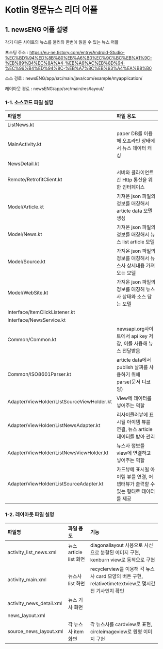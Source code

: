 # Kotlin 영문뉴스 리더 어플

## 1. newsENG 어플 설명
각기 다른 사이트의 뉴스를 불러와 한번에 읽을 수 있는 뉴스 어플


포스팅 주소 : https://eu-ne.tistory.com/entry/Android-Studio-%EC%BD%94%ED%8B%80%EB%A6%B0%EC%9C%BC%EB%A1%9C-%EB%89%B4%EC%8A%A4-%EB%A6%AC%EB%8D%94-%EC%96%B4%ED%94%8C-%EB%A7%8C%EB%93%A4%EA%B8%B0

소스 경로 : newsENG/app/src/main/java/com/example/myapplication/ 

레이아웃 경로 : newsENG/app/src/main/res/layout/

### 1-1. 소스코드 파일 설명
| 파일명 | 파일 용도 |
|:--   |:--      |
| ListNews.kt |  |
| MainActivity.kt | paper DB를 이용해 오프라인 상태에서 뉴스 데이터 캐싱 |
| NewsDetail.kt |  |
| Remote/RetrofitClient.kt | 서버와 클라이언트간 Http 통신을 위한 인터페이스 |
| Model/Article.kt | 가져온 json 파일의 정보를 매칭해서 article data 모델 생성 |
| Model/News.kt | 가져온 json 파일의 정보를 매칭해서 뉴스 list article 모델 |
| Model/Source.kt | 가져온 json 파일의 정보를 매칭해서 뉴스사 상세내용 가져오는 모델  |
| Model/WebSite.kt | 가져온 json 파일의 정보를 매칭해 뉴스사 상태와 소스 담는 모델 |
| Interface/ItemClickListener.kt |  |
| Interface/NewsService.kt |  |
| Common/Common.kt | newsapi.org사이트에서 api key 저장, 이를 사용해 뉴스 전달받음 |
| Common/ISO8601Parser.kt | article data에서 publish 날짜를 사용하기 위해 parse(문서 디코딩)|
| Adapter/ViewHolder/LIstSourceViewHolder.kt | View에 데이터를 넣어주는 역할 |
| Adapter/ViewHolder/ListNewsAdapter.kt | 리사이클러뷰에 표시될 아이템 뷰를 연결, 뉴스 article 데이터를 받아 관리 |
| Adapter/ViewHolder/ListNewsViewHolder.kt | 뉴스사 정보를 view에 연결하고 넣어주는 역할 |
| Adapter/ViewHolder/ListSourceAdapter.kt | 카드뷰에 표시될 아이템 뷰를 연결, 어댑터뷰가 출력할 수 있는 형태로 데이터를 제공 |

### 1-2. 레이아웃 파일 설명
| 파일명 | 파일 용도 | 기능 |
|:--   |:--      |:--    |
| activity_list_news.xml | 뉴스 article list 화면 | diagonallayout 사용으로 사선으로 분할된 이미지 구현, kenburn view로 동적으로 구현  |
| activity_main.xml | 뉴스사 list 화면 | recyclerview를 이용해 각 뉴스사 card 모양의 버튼 구현, relativetimetextview로 몇시간 전 기사인지 확인 |
| activity_news_detail.xml | 뉴스 기사 화면 |  |
| news_layout.xml |  |  |
| source_news_layout.xml | 각 뉴스사 item 화면 | 각 뉴스사를 cardview로 표현, circleimageview로 원형 이미지 구현 |
